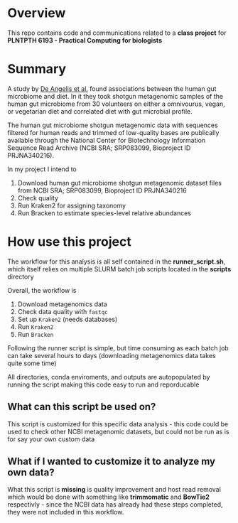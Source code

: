 # Overview

This repo contains code and communications related to a **class project** for **PLNTPTH 6193 - Practical Computing for biologists**

# Summary

A study by [De Angelis et al.](https://www.nature.com/articles/s41598-020-61192-y#data-availability) found associations between the human gut microbiome and diet. In it they took shotgun metagenomic samples of the human gut microbiome from 30 volunteers on either a omnivourus, vegan, or vegetarian diet and correlated diet with gut microbial profile. 

The human gut microbiome shotgun metagenomic data with sequences filtered for human reads and trimmed of low-quality bases are publically available through the National Center for Biotechnology Information Sequence Read Archive (NCBI SRA; SRP083099, Bioproject ID PRJNA340216).

In my project I intend to 

1. Download human gut microbiome shotgun metagenomic dataset files from NCBI SRA; SRP083099, Bioproject ID PRJNA340216
2. Check quality 
3. Run Kraken2 for assigning taxonomy
4. Run Bracken to estimate species-level relative abundances 

# How use this project

The workflow for this analysis is all self contained in the __runner_script.sh__, which itself relies on multiple SLURM batch job scripts located in the __scripts__ directory

Overall, the workflow is
1. Download metagenomics data
2. Check data quality with `fastqc`
3. Set up `Kraken2` (needs databases)
4. Run `Kraken2`
5. Run `Bracken`

Following the runner script is simple, but time consuming as each batch job can take several hours to days (downloading metagenomics data takes quite some time)

All directories, conda enviroments, and outputs are autopopulated by running the script making this code easy to run and reporducable 

## What can this script be used on?

This script is customized for this specific data analysis - this code could be used to check other NCBI metagenomic datasets, but could not be run as is for say your own custom data

## What if I wanted to customize it to analyze my own data?

What this script is __missing__ is quality improvement and host read removal which would be done with something like __trimmomatic__ and __BowTie2__ respectivly - since the NCBI data has already had these steps completed, they were not included in this workflow. 

